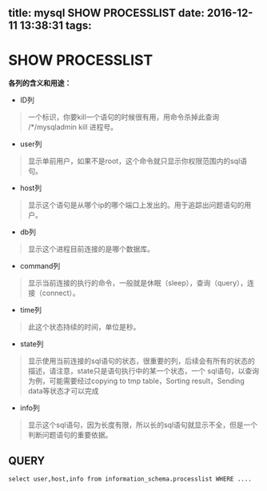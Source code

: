 title: mysql SHOW PROCESSLIST
date: 2016-12-11 13:38:31
tags:
---
# SHOW PROCESSLIST

**各列的含义和用途：**

* ID列

> 一个标识，你要kill一个语句的时候很有用，用命令杀掉此查询 /*/mysqladmin kill 进程号。

* user列

> 显示单前用户，如果不是root，这个命令就只显示你权限范围内的sql语句。

* host列

> 显示这个语句是从哪个ip的哪个端口上发出的。用于追踪出问题语句的用户。

* db列

> 显示这个进程目前连接的是哪个数据库。

* command列

> 显示当前连接的执行的命令，一般就是休眠（sleep），查询（query），连接（connect）。

* time列

> 此这个状态持续的时间，单位是秒。

* state列

> 显示使用当前连接的sql语句的状态，很重要的列，后续会有所有的状态的描述，请注意，state只是语句执行中的某一个状态，一个 sql语句，以查询为例，可能需要经过copying to tmp table，Sorting result，Sending data等状态才可以完成

* info列

> 显示这个sql语句，因为长度有限，所以长的sql语句就显示不全，但是一个判断问题语句的重要依据。
<!-- more -->
## QUERY
```mysql
select user,host,info from information_schema.processlist WHERE ....
```
